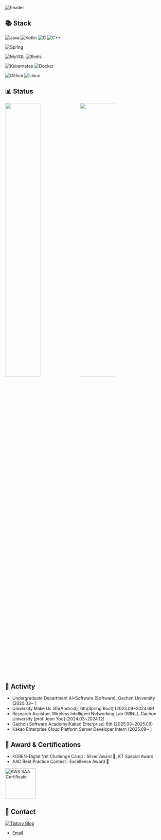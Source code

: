 
![header](https://capsule-render.vercel.app/api?type=waving&color=auto&height=200&section=header&text=RakunKo&fontSize=50&fontColor=FFFFFF&fontAlignY=40&animation=fadeIn)

## 📚 Stack
![Java](https://img.shields.io/badge/%20JAVA%20-FF9A00?style=flat&logo=&logoColor=white)
![Kotlin](https://img.shields.io/badge/%20Kotlin%20-7F52FF?style=flat&logo=Kotlin&logoColor=white)
![C](https://img.shields.io/badge/%20C%20-A8B9CC?style=flat&logo=C&logoColor=white)
![C++](https://img.shields.io/badge/%20C++%20-00599C?style=flat&logo=cplusplus&logoColor=white)

![Spring](https://img.shields.io/badge/%20Spring%20boot%20-6DB33F?style=flat&logo=springboot&logoColor=white)

![MySQL](https://img.shields.io/badge/MySQL-4479A1?style=flat&logo=MySQL&logoColor=white)
![Redis](https://img.shields.io/badge/Redis-FF4438?style=flat&logo=&logoColor=white)

![Kubernetes](https://img.shields.io/badge/Kubernetes-326CE5?style=flat&logo=Kubernetes&logoColor=white)
![Docker](https://img.shields.io/badge/Docker-2496ED?style=flat&logo=Docker&logoColor=white)

![Github](https://img.shields.io/badge/Github-181717?style=flat&logo=github&logoColor=white)
![Linux](https://img.shields.io/badge/Liunx-FCC624?style=flat&logo=Linux&logoColor=white)

## 📊 Status
<p float="left">
  <img src="https://github-readme-stats.vercel.app/api?username=RakunKo&show_icons=true&theme=transparent" width="48%" />
  <img src="http://mazassumnida.wtf/api/v2/generate_badge?boj=kodari385" width="48%" />
</p>

## 📎 Activity
- Undergraduate Department AI•Software (Software), Gachon University (2020.03~ )
- University Make Us 5th(Android), 6th(Spring Boot) (2023.09~2024.09)
- Research Assistant Wireless Intelligent Networking Lab (WINL), Gachon University [prof.Joon Yoo] (2024.03~2024.12)
- Gachon Software Academy(Kakao Enterprise) 6th (2025.03~2025.09)
- Kakao Enterprise Cloud Platform Server Developer Intern (2025.09~ )

## 🎉 Award & Certifications
- KOREN-Digtal Net Challenge Camp : Silver Award 🥈, KT Special Award
- AAC Best Practice Contest : Excellence Award 🏅
 
<a href="https://www.credly.com/badges/3cbadfaa-6ddc-4777-8cfd-56f07e4e7e1b/public_url" target="_blank">
  <img src="https://github.com/user-attachments/assets/e903c6ce-6ec0-482c-80cd-e793943a9395" width="100" alt="AWS SAA Certificate">
</a>

## 👀 Contact
[![Tistory Blog](https://tistory-readme-go.vercel.app/tistory-badge/rakunko/eb531f)](https://rakunko.tistory.com)
- [Email](hgo84064@gmail.com)

